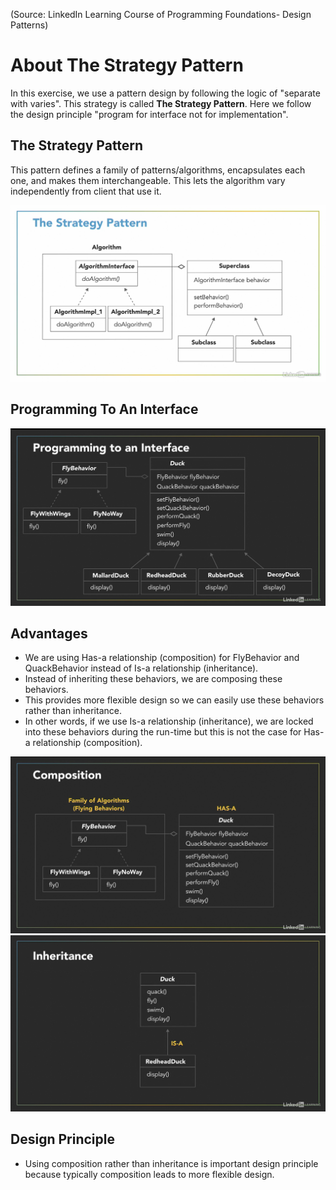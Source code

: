 (Source: LinkedIn Learning Course of Programming Foundations- Design Patterns)

# About The Strategy Pattern

In this exercise, we use a pattern design by following the logic of "separate with varies". This strategy is called __The Strategy Pattern__. Here we follow the design principle "program for interface not for implementation".

## The Strategy Pattern
This pattern defines a family of patterns/algorithms, encapsulates each one, and makes them interchangeable. This lets the algorithm vary independently from client that use it.

![image](img/Image_StrategyPattern.png)

## Programming To An Interface
![image](img/Image_ProgToAnInterface.png)

## Advantages
- We are using Has-a relationship (composition) for FlyBehavior and QuackBehavior instead of Is-a relationship (inheritance).
- Instead of inheriting these behaviors, we are composing these behaviors.
- This provides more flexible design so we can easily use these behaviors rather than inheritance.
- In other words, if we use Is-a relationship (inheritance), we are locked into these behaviors during the run-time but this is not the case for Has-a relationship (composition).

![image](img/Image_Has-a_Composition.png)
![image](img/Image_Is-a_Inheritance.png)

## Design Principle
- Using composition rather than inheritance is important design principle because typically composition leads to more flexible design. 